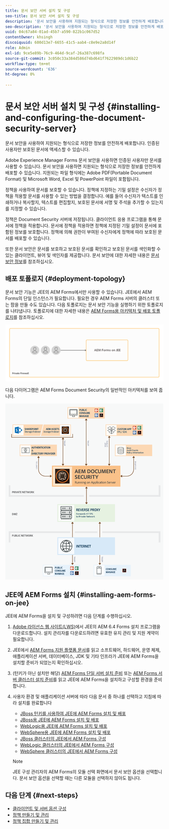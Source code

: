 ```yaml
---
title: 문서 보안 서버 설치 및 구성
seo-title: 문서 보안 서버 설치 및 구성
description: '문서 보안을 사용하여 지원되는 형식으로 저장한 정보를 안전하게 배포합니다. 인증된 사용자만 보호된 문서에 액세스할 수 있습니다. '
seo-description: '문서 보안을 사용하여 지원되는 형식으로 저장한 정보를 안전하게 배포합니다. 인증된 사용자만 보호된 문서에 액세스할 수 있습니다. '
uuid: 04c67a84-01ad-45b7-a590-822b1c067d52
contentOwner: khsingh
discoiquuid: 600d13e7-6655-41c5-aab4-c8e9e2a8d14f
role: Admin
exl-id: 9ce5e89b-76c9-464d-9caf-26a387c698fa
source-git-commit: 3c050c33a384d586d74bd641f7622989dc1d6b22
workflow-type: tm+mt
source-wordcount: '636'
ht-degree: 0%

---
```


# 문서 보안 서버 설치 및 구성 {#installing-and-configuring-the-document-security-server}

문서 보안을 사용하여 지원되는 형식으로 저장한 정보를 안전하게 배포합니다. 인증된 사용자만 보호된 문서에 액세스할 수 있습니다.

Adobe Experience Manager Forms 문서 보안을 사용하면 인증된 사용자만 문서를 사용할 수 있습니다. 문서 보안을 사용하면 지원되는 형식으로 저장한 정보를 안전하게 배포할 수 있습니다. 지원되는 파일 형식에는 Adobe PDF(Portable Document Format) 및 Microsoft Word, Excel 및 PowerPoint 파일이 포함됩니다.

정책을 사용하여 문서를 보호할 수 있습니다. 정책에 지정하는 기밀 설정은 수신자가 정책을 적용할 문서를 사용할 수 있는 방법을 결정합니다. 예를 들어 수신자가 텍스트를 인쇄하거나 복사할지, 텍스트를 편집할지, 보호된 문서에 서명 및 주석을 추가할 수 있는지를 지정할 수 있습니다.

정책은 Document Security 서버에 저장됩니다. 클라이언트 응용 프로그램을 통해 문서에 정책을 적용합니다. 문서에 정책을 적용하면 정책에 지정된 기밀 설정이 문서에 포함된 정보를 보호합니다. 정책에 의해 권한이 부여된 수신자에게 정책에 따라 보호된 문서를 배포할 수 있습니다.

또한 문서 보안은 문서를 보호하고 보호된 문서를 확인하고 보호된 문서를 색인화할 수 있는 클라이언트, 뷰어 및 색인자를 제공합니다. 문서 보안에 대한 자세한 내용은 [문서 보안 정보](/help/forms/using/admin-help/document-security.md)를 참조하십시오.

## 배포 토폴로지  {#deployment-topology}

문서 보안 기능은 JEE의 AEM Forms에서만 사용할 수 있습니다. JEE에서 AEM Forms의 단일 인스턴스가 필요합니다. 필요한 경우 AEM Forms 서버의 클러스터 또는 팜을 만들 수도 있습니다. 다음 토폴로지는 문서 보안 기능을 실행하기 위한 토폴로지를 나타냅니다. 토폴로지에 대한 자세한 내용은 [AEM Forms용 아키텍처 및 배포 토폴로지](aem-forms-architecture-deployment.md)를 참조하십시오.

<!--fix above link-->

![](do-not-localize/document-security-server_topology.png)

다음 다이어그램은 AEM Forms Document Security의 일반적인 아키텍처를 보여 줍니다.

![](do-not-localize/document-security-typical-environment.png)

## JEE에 AEM Forms 설치 {#installing-aem-forms-on-jee}

JEE에 AEM Forms을 설치 및 구성하려면 다음 단계를 수행하십시오.

1. [Adobe 라이선스 웹 사이트(LWS)](https://licensing.adobe.com/)에서 JEE의 AEM 6.4 Forms 설치 프로그램을 다운로드합니다. 설치 관리자를 다운로드하려면 유효한 유지 관리 및 지원 계약이 필요합니다.
1. JEE에서 [AEM Forms 지원 플랫폼 문서](/help/forms/using/aem-forms-jee-supported-platforms.md)를 읽고 소프트웨어, 하드웨어, 운영 체제, 애플리케이션 서버, 데이터베이스, JDK 및 기타 인프라가 JEE에 AEM Forms을 설치할 준비가 되었는지 확인하십시오.
1. (턴키가 아닌 설치만 해당) [AEM Forms 단일 서버 설치 준비](https://www.adobe.com/go/learn_aemforms_prepareInstallsingle_64) 또는 [AEM Forms 서버 클러스터 설치 준비](https://www.adobe.com/go/learn_aemforms_prepareInstallcluster_64)를 읽고 JEE에 AEM Forms을 설치하고 구성할 환경을 준비합니다.
1. 사용자 환경 및 애플리케이션 서버에 따라 다음 문서 중 하나를 선택하고 지침에 따라 설치를 완료합니다

   * [JBoss 턴키를 사용하여 JEE에 AEM Forms 설치 및 배포](https://www.adobe.com/go/learn_aemforms_installTurnkey_64)
   * [JBoss용 JEE에 AEM Forms 설치 및 배포](https://www.adobe.com/go/learn_aemforms_installJBoss_64)
   * [WebLogic용 JEE에 AEM Forms 설치 및 배포](https://www.adobe.com/go/learn_aemforms_installWebLogic_64)
   * [WebSphere용 JEE에 AEM Forms 설치 및 배포](https://www.adobe.com/go/learn_aemforms_installWebSphere_64)
   * [JBoss 클러스터의 JEE에서 AEM Forms 구성](https://www.adobe.com/go/learn_aemforms_clusterJBoss_64)
   * [WebLogic 클러스터의 JEE에서 AEM Forms 구성](https://www.adobe.com/go/learn_aemforms_clusterWebLogic_64)
   * [WebSphere 클러스터의 JEE에서 AEM Forms 구성](https://www.adobe.com/go/learn_aemforms_clusterWebSphere_64)

   >[!NOTE]
   >
   >JEE 구성 관리자의 AEM Forms의 모듈 선택 화면에서 문서 보안 옵션을 선택합니다. 문서 보안 옵션을 선택할 때는 다른 모듈을 선택하지 않아도 됩니다.

## 다음 단계 {#next-steps}

* [클라이언트 및 서버 옵션 구성](/help/forms/using/admin-help/configuring-client-server-options.md)
* [정책 만들기 및 관리](/help/forms/using/admin-help/creating-policies.md)
* [정책 집합 만들기 및 관리](/help/forms/using/admin-help/creating-policy-sets.md)
